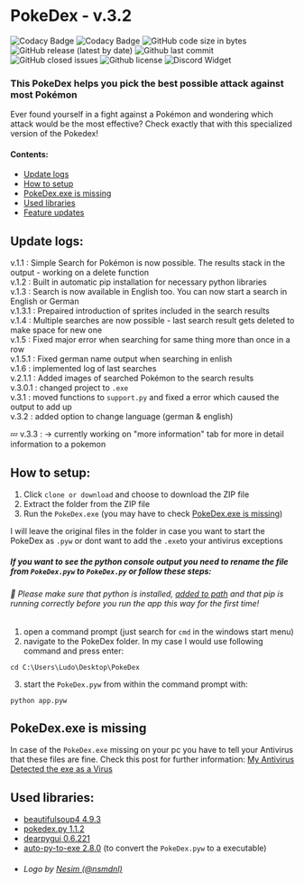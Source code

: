 # PokeDex - v.3.2

![Codacy Badge](https://img.shields.io/codacy/grade/15b2db02581044d19df555befd7fff14)
![Codacy Badge](https://img.shields.io/codacy/grade/15b2db02581044d19df555befd7fff14)
![GitHub code size in bytes](https://img.shields.io/github/languages/code-size/infinitel8p/PokeDex)
![GitHub release (latest by date)](https://img.shields.io/github/v/release/infinitel8p/PokeDex)
![Github last commit](https://img.shields.io/github/last-commit/infinitel8p/PokeDex)
![GitHub closed issues](https://img.shields.io/github/issues-closed-raw/infinitel8p/pokedex)
![Github license](https://img.shields.io/github/license/infinitel8p/pokedex)
![Discord Widget](https://img.shields.io/discord/751084847555936408)

### This PokeDex helps you pick the best possible attack against most Pokémon
Ever found yourself in a fight against a Pokémon and wondering which attack would be the most effective? Check exactly that with this specialized version of the Pokedex!

#### Contents:  
 - [Update logs](https://github.com/infinitel8p/PokeDex#update-logs)
 - [How to setup](https://github.com/infinitel8p/PokeDex#how-to-setup)
 - [PokeDex.exe is missing](https://github.com/infinitel8p/PokeDex#pokedexexe-is-missing)
 - [Used libraries](https://github.com/infinitel8p/PokeDex#used-libraries)
 - [Feature updates](https://github.com/infinitel8p/PokeDex#feature-updates)

## Update logs:
v.1.1 : Simple Search for Pokémon is now possible. The results stack in the output - working on a delete function  
v.1.2 : Built in automatic pip installation for necessary python libraries  
v.1.3 : Search is now available in English too. You can now start a search in English or German  
v.1.3.1 : Prepaired introduction of sprites included in the search results  
v.1.4 : Multiple searches are now possible - last search result gets deleted to make space for new one  
v.1.5 : Fixed major error when searching for same thing more than once in a row  
v.1.5.1 : Fixed german name output when searching in enlish  
v.1.6 : implemented log of last searches  
v.2.1.1 : Added images of searched Pokémon to the search results  
v.3.0.1 : changed project to ```.exe```  
v.3.1 : moved functions to ```support.py``` and fixed a error which caused the output to add up  
v.3.2 : added option to change language (german & english)  

:zzz: v.3.3 : → currently working on "more information" tab for more in detail information to a pokemon  

## How to setup:  

1. Click ```clone or download``` and choose to download the ZIP file
2. Extract the folder from the ZIP file
3. Run the ```PokeDex.exe``` (you may have to check [PokeDex.exe is missing](https://github.com/infinitel8p/PokeDex#pokedexexe-is-missing))

I will leave the original files in the folder in case you want to start the PokeDex as ```.pyw``` or dont want to add the ```.exe```to your antivirus exceptions  

##### If you want to see the python console output you need to rename the file from ```PokeDex.pyw``` to ```PokeDex.py``` or follow these steps:  
###### :snake: Please make sure that python is installed, [added to path](https://datatofish.com/add-python-to-windows-path/) and that pip is running correctly before you run the app this way for the first time!  

1. open a command prompt (just search for ```cmd``` in the windows start menu)
2. navigate to the PokeDex folder. In my case I would use following command and press enter:
```shell
cd C:\Users\Ludo\Desktop\PokeDex 
```  
3. start the ```PokeDex.pyw``` from within the command prompt with:
```shell
python app.pyw
```  

## PokeDex.exe is missing  
In case of the ```PokeDex.exe``` missing on your pc you have to tell your Antivirus that these files are fine.
Check this post for further information: [My Antivirus Detected the exe as a Virus](https://github.com/pyinstaller/pyinstaller/issues/2501#issuecomment-286230354)  

## Used libraries: 
- [beautifulsoup4 4.9.3](https://pypi.org/project/beautifulsoup4/)
- [pokedex.py 1.1.2](https://pypi.org/project/pokedex.py/)
- [dearpygui 0.6.221](https://pypi.org/project/dearpygui/)
- [auto-py-to-exe 2.8.0](https://pypi.org/project/auto-py-to-exe/) (to convert the ```PokeDex.pyw``` to a executable)
- ###### Logo by [Nesim (@nsmdnl)](https://github.com/nsmdnl)
